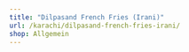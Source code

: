 ```yaml
---
title: "Dilpasand French Fries (Irani)"
url: /karachi/dilpasand-french-fries-irani/
shop: Allgemein
---
```

